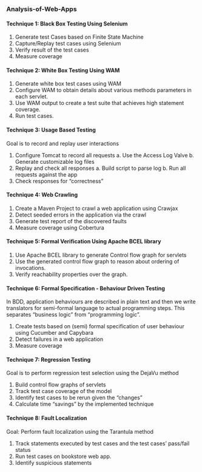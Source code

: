 ### Analysis-of-Web-Apps

#### Technique 1: Black Box Testing Using Selenium
1. Generate test Cases based on Finite State Machine
2. Capture/Replay test cases using Selenium 
3. Verify result of the test cases
4. Measure coverage

#### Technique 2: White Box Testing Using WAM
1. Generate white box test cases using WAM
2. Configure WAM to obtain details about various methods parameters in each servlet.
3. Use WAM output to create a test suite that achieves high statement coverage.
4. Run test cases.

#### Technique 3: Usage Based Testing
Goal is to record and replay user interactions
1. Configure Tomcat to record all requests
	a. Use the Access Log Valve 
	b. Generate customizable log files 
2. Replay and check all responses 
	a. Build script to parse log 
	b. Run all requests against the app 
3. Check responses for “correctness”

#### Technique 4: Web Crawling
1. Create a Maven Project to crawl a web application using Crawjax
2. Detect seeded errors in the application via the crawl
3. Generate test report of the discovered faults
4. Measure coverage using Cobertura

#### Technique 5: Formal Verification Using Apache BCEL library
1. Use Apache BCEL library to generate Control flow graph for servlets
2. Use the generated control flow graph to reason about ordering of invocations.
3. Verify reachability properties over the graph.

#### Technique 6: Formal Specification - Behaviour Driven Testing 
In BDD, application behaviours are described in plain text and then we write translators for semi-formal language to actual programming steps. This separates “business logic” from “programming logic”.

1. Create tests based on (semi) formal specification of user behaviour using Cucumber and Capybara 
2. Detect failures in a web application 
3. Measure coverage

#### Technique 7: Regression Testing
Goal is to perform regression test selection using the DejaVu method 
1. Build control flow graphs of servlets 
2. Track test case coverage of the model 
3. Identify test cases to be rerun given the “changes” 
3. Calculate time “savings” by the implemented technique 

#### Technique 8: Fault Localization
Goal: Perform fault localization using the Tarantula method
1. Track statements executed by test cases and the test cases’ pass/fail status
2. Run test cases on bookstore web app.
3. Identify suspicious statements






